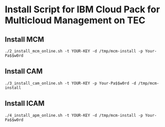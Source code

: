 # Install Script for IBM Cloud Pack for Multicloud Management on TEC

## Install MCM

```
./2_install_mcm_online.sh -t YOUR-KEY -d /tmp/mcm-install -p Your-Pa$$w0rd
```

## Install CAM

```
./3_install_cam_online.sh -t YOUR-KEY -p Your-Pa$$w0rd -d /tmp/mcm-install
```

## Install ICAM

```
./4_install_apm_online.sh -t YOUR-KEY -d /tmp/mcm-install -p Your-Pa$$w0rd

```
